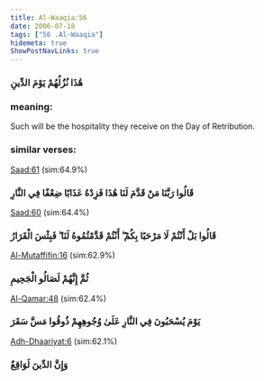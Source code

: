 ```yaml
---
title: Al-Waaqia:56
date: 2006-07-18
tags: ["56 .Al-Waaqia"]
hidemeta: true 
ShowPostNavLinks: true 
---
```

### هَٰذَا نُزُلُهُمْ يَوْمَ الدِّينِ
### meaning: 
Such will be the hospitality they receive on the Day of Retribution.
### similar verses: 

[Saad:61](/38/61) (sim:64.9%)

### قَالُوا رَبَّنَا مَنْ قَدَّمَ لَنَا هَٰذَا فَزِدْهُ عَذَابًا ضِعْفًا فِي النَّارِ

[Saad:60](/38/60) (sim:64.4%)

### قَالُوا بَلْ أَنْتُمْ لَا مَرْحَبًا بِكُمْ ۖ أَنْتُمْ قَدَّمْتُمُوهُ لَنَا ۖ فَبِئْسَ الْقَرَارُ

[Al-Mutaffifin:16](/83/16) (sim:62.9%)

### ثُمَّ إِنَّهُمْ لَصَالُو الْجَحِيمِ

[Al-Qamar:48](/54/48) (sim:62.4%)

### يَوْمَ يُسْحَبُونَ فِي النَّارِ عَلَىٰ وُجُوهِهِمْ ذُوقُوا مَسَّ سَقَرَ

[Adh-Dhaariyat:6](/51/6) (sim:62.1%)

### وَإِنَّ الدِّينَ لَوَاقِعٌ
